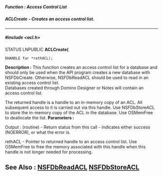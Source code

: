 ##### Function : Access Control List
##### ACLCreate - Creates an access control list.
---
##### #include <acl.h>
STATUS LNPUBLIC **ACLCreate(**

	DHANDLE far *rethACL);
**Description :**
This function creates an access control list for a database and should only be 
used when the API program creates a new database with NSFDbCreate.  Otherwise, 
NSFDbReadACL should be used to read in an existing access control list.  
Databases created through Domino Designer or Notes will contain an access 
control list.  

The returned handle is a handle to an in-memory copy of an ACL.  All subsequent 
access to it is carried out via this handle.  Use NSFDbStoreACL to store the 
in-memory copy of the ACL in the database.  Use OSMemFree to deallocate the 
list.
**Parameters :**

Output :
(routine)  -  Return status from this call - indicates either success (NOERROR), or what the error is.


rethACL  -  Pointer to returned handle to an access control list.  Use OSMemFree to free the memory associated with this handle when this handle is not longer needed for processing.

**See Also :**
[NSFDbReadACL](D:/md_files/NSFDbReadACL.md)
[NSFDbStoreACL](D:/md_files/NSFDbStoreACL.md)
---
